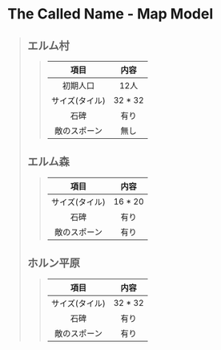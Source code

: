 # The Called Name - Map Model
> ## エルム村
>> |項目          |内容   |
>> |:------------:|:-----:|
>> |初期人口      |12人   |
>> |サイズ(タイル)|32 * 32|
>> |石碑          |有り   |
>> |敵のスポーン  |無し   |
> 
> ## エルム森
>> |項目          |内容   |
>> |:------------:|:-----:|
>> |サイズ(タイル)|16 * 20|
>> |石碑          |有り   |
>> |敵のスポーン  |有り   |
> 
> ## ホルン平原
>> |項目          |内容   |
>> |:------------:|:-----:|
>> |サイズ(タイル)|32 * 32|
>> |石碑          |有り   |
>> |敵のスポーン  |有り   |